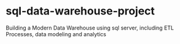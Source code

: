 # sql-data-warehouse-project
Building a Modern Data Warehouse using sql server, including ETL Processes, data modeling and analytics
